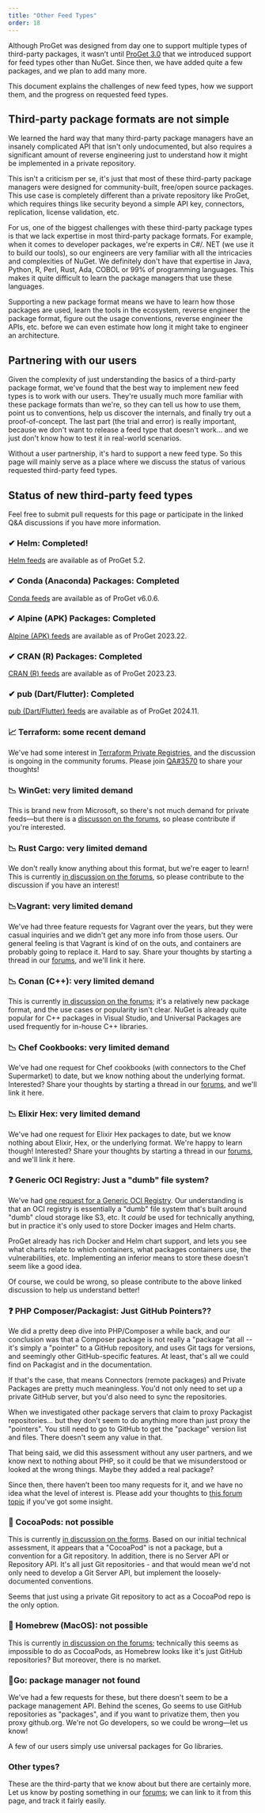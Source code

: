 ```yaml
---
title: "Other Feed Types"
order: 18
---
```


Although ProGet was designed from day one to support multiple types of third-party packages, it wasn’t until [ProGet 3.0](https://inedo.com/products/roadmap/proget) that we introduced support for feed types other than NuGet. Since then, we have added quite a few packages, and we plan to add many more.

This document explains the challenges of new feed types, how we support them, and the progress on requested feed types.

## Third-party package formats are not simple

We learned the hard way that many third-party package managers have an insanely complicated API that isn't only undocumented, but also requires a significant amount of reverse engineering just to understand how it might be implemented in a private repository.

This isn't a criticism per se, it's just that most of these third-party package managers were designed for community-built, free/open source packages. This use case is completely different than a private repository like ProGet, which requires things like security beyond a simple API key, connectors, replication, license validation, etc.

For us, one of the biggest challenges with these third-party package types is that we lack expertise in most third-party package formats. For example, when it comes to developer packages, we're experts in C#/. NET (we use it to build our tools), so our engineers are very familiar with all the intricacies and complexities of NuGet. We definitely don't have that expertise in Java, Python, R, Perl, Rust, Ada, COBOL or 99% of programming languages. This makes it quite difficult to learn the package managers that use these languages.

Supporting a new package format means we have to learn how those packages are used, learn the tools in the ecosystem, reverse engineer the package format, figure out the usage conventions, reverse engineer the APIs, etc. before we can even estimate how long it might take to engineer an architecture.


## Partnering with our users

Given the complexity of just understanding the basics of a third-party package format, we've found that the best way to implement new feed types is to work with our users. They're usually much more familiar with these package formats than we're, so they can tell us how to use them, point us to conventions, help us discover the internals, and finally try out a proof-of-concept. The last part (the trial and error) is really important, because we don't want to release a feed type that doesn't work... and we just don't know how to test it in real-world scenarios.

Without a user partnership, it's hard to support a new feed type. So this page will mainly serve as a place where we discuss the status of various requested third-party feed types.


## Status of new third-party feed types
Feel free to submit pull requests for this page or participate in the linked Q&A discussions if you have more information.

### ✔ Helm: Completed!
[Helm feeds](/docs/proget/feeds/helm) are available as of ProGet 5.2.

### ✔ Conda (Anaconda) Packages: Completed
 [Conda feeds](/docs/proget/feeds/python-conda) are available as of ProGet v6.0.6.
 
 ### ✔ Alpine (APK) Packages: Completed
 [Alpine (APK) feeds](/docs/proget/feeds/alpine) are available as of ProGet 2023.22.
 
### ✔ CRAN (R) Packages: Completed
 [CRAN (R) feeds](/docs/proget/feeds/cran) are available as of ProGet 2023.23.

### ✔ pub (Dart/Flutter): Completed 
 [pub (Dart/Flutter) feeds](/docs/proget/feeds/pub) are available as of ProGet 2024.11.

### 📈 Terraform: some recent demand
We've had some interest in [Terraform Private Registries](https://www.terraform.io/registry/private), and the discussion is ongoing in the community forums.  Please join [QA#3570](https://forums.inedo.com/topic/3570) to share your thoughts!

### 📉 WinGet: very limited demand
This is brand new from Microsoft, so there's not much demand for private feeds—but there is a [discusson on the forums](https://forums.inedo.com/topic/3257), so please contribute if you're interested.

### 📉 Rust Cargo: very limited demand 

We don't really know anything about this format, but we're eager to learn! This is currently [in discussion on the forums](https://forums.inedo.com/topic/3246), so please contribute to the discussion if you have an interest!

### 📉Vagrant: very limited demand 

We've had three feature requests for Vagrant over the years, but they were casual inquiries and we didn't get any more info from those users. Our general feeling is that Vagrant is kind of on the outs, and containers are probably going to replace it. Hard to say. Share your thoughts by starting a thread in our [forums](https://forums.inedo.com/), and we'll link it here.


### 📉 Conan (C++): very limited demand 

This is currently [in discussion on the forums](https://forums.inedo.com/topic/2918); it's a relatively new package format, and the use cases or popularity isn't clear. NuGet is already quite popular for C++ packages in Visual Studio, and Universal Packages are used frequently for in-house C++ libraries. 

### 📉 Chef Cookbooks: very limited demand 

We've had one request for Chef cookbooks (with connectors to the Chef Supermarket) to date, but we know nothing about the underlying format. Interested? Share your thoughts by starting a thread in our [forums](https://forums.inedo.com/), and we'll link it here.

### 📉 Elixir Hex: very limited demand

We've had one request for Elixir Hex packages to date, but we know nothing about Elixir, Hex, or the underlying format. We're happy to learn though! Interested? Share your thoughts by starting a thread in our [forums](https://forums.inedo.com/), and we'll link it here.

### ❓ Generic OCI Registry: Just a "dumb" file system?

We've had [one request for a Generic OCI Registry](https://forums.inedo.com/topic/4256/oci-support). Our understanding is that an OCI registry is essentially a "dumb" file system that's built around "dumb" cloud storage like S3, etc. It *could* be used for technically anything, but in practice it's only used to store Docker images and Helm charts.

ProGet already has rich Docker and Helm chart support, and lets you see what charts relate to which containers, what packages containers use, the vulnerabilities, etc. Implementing an inferior means to store these doesn't seem like a good idea.

Of course, we could be wrong, so please contribute to the above linked discussion to help us understand better!

### ❓ PHP Composer/Packagist: Just GitHub Pointers??

We did a pretty deep dive into PHP/Composer a while back, and our conclusion was that a Composer package is not really a "package “at all -- it's simply a "pointer" to a GitHub repository, and uses Git tags for versions, and seemingly other GitHub-specific features. At least, that's all we could find on Packagist and in the documentation.

If that's the case, that means Connectors (remote packages) and Private Packages are pretty much meaningless. You'd not only need to set up a private GitHub server, but you'd also need to sync the repositories.

When we investigated other package servers that claim to proxy Packagist repositories... but they don't seem to do anything more than just proxy the "pointers". You still need to go to GitHub to get the "package" version list and files. There doesn't seem any value in that.

That being said, we did this assessment without any user partners, and we know next to nothing about PHP, so it could be that we misunderstood or looked at the wrong things. Maybe they added a real package? 

Since then, there haven’t been too many requests for it, and we have no idea what the level of interest is. Please add your thoughts to [this forum topic](https://forums.inedo.com/topic/734/composer-packagist-feeds) if you've got some insight.

### 🚫 CocoaPods: not possible

This is currently [in discussion on the forms](https://forums.inedo.com/topic/4224). Based on our initial technical assessment, it appears that a "CocoaPod" is not a package, but a convention for a Git repository.  In addition, there is no Server API or Repository API. It's all just Git repositories - and that would mean we'd not only need to develop a Git Server API, but implement the loosely-documented conventions.

Seems that just using a private Git repository to act as a CocoaPod repo is the only option.

### 🚫 Homebrew (MacOS): not possible
This is currently [in discussion on the forums](https://forums.inedo.com/topic/3306); technically this seems as impossible to do as CocoaPods, as Homebrew looks like it's just  GitHub  repositories?  But moreover, there is no market.

### 🔎Go: package manager not found

We've had a few requests for these, but there doesn't seem to be a package management API. Behind the scenes, Go seems to use GitHub repositories as "packages", and if you want to privatize them, then you proxy github.org. We're not Go developers, so we could be wrong—let us know!

A few of our users simply use universal packages for Go libraries.

### Other types?

These are the third-party that we know about but there are certainly more. Let us know by posting something in our [forums](https://forums.inedo.com/); we can link to it from this page, and track it fairly easily. 
